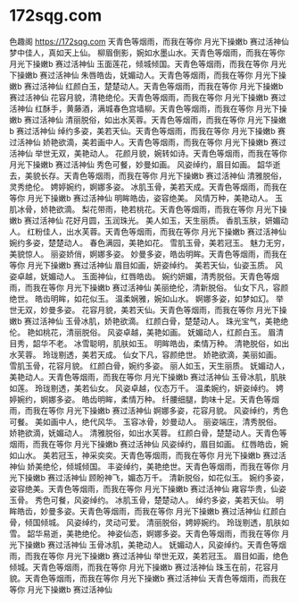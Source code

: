 # 172sqg.com

色趣阁 https://172sqg.com
天青色等烟雨，而我在等你  月光下操嫩b  赛过活神仙
梦中佳人，真如天上仙。
柳眉倒影，婉如水墨山水。天青色等烟雨，而我在等你  月光下操嫩b  赛过活神仙
玉面莲花，倾城倾国。天青色等烟雨，而我在等你  月光下操嫩b  赛过活神仙
朱唇皓齿，妩媚动人。天青色等烟雨，而我在等你  月光下操嫩b  赛过活神仙
红颜白玉，楚楚动人。天青色等烟雨，而我在等你  月光下操嫩b  赛过活神仙
花容月貌，清艳绝伦。天青色等烟雨，而我在等你  月光下操嫩b  赛过活神仙
红酥手，黄藤酒，满城春色宫墙柳。天青色等烟雨，而我在等你  月光下操嫩b  赛过活神仙
清丽脱俗，如出水芙蓉。天青色等烟雨，而我在等你  月光下操嫩b  赛过活神仙
绰约多姿，美若天仙。天青色等烟雨，而我在等你  月光下操嫩b  赛过活神仙
娇艳欲滴，美若画中人。天青色等烟雨，而我在等你  月光下操嫩b  赛过活神仙
举世无双，美艳动人。
花颜月貌，婉转如诗。天青色等烟雨，而我在等你  月光下操嫩b  赛过活神仙
秀色可餐，妙曼如画。
风姿绰约，眉目如画。
韶华逝去，美貌长存。天青色等烟雨，而我在等你  月光下操嫩b  赛过活神仙
清雅脱俗，灵秀绝伦。
娉婷婉约，婀娜多姿。
冰肌玉骨，美若天成。天青色等烟雨，而我在等你  月光下操嫩b  赛过活神仙
明眸皓齿，姿容绝美。
风情万种，美艳动人。
玉肌冰骨，娇艳欲滴。
梨花带雨，艳若桃花。天青色等烟雨，而我在等你  月光下操嫩b  赛过活神仙
花好月圆，玉润珠光。
美人如玉，天生丽质。
香肌玉肤，妍媚动人。
红粉佳人，出水芙蓉。天青色等烟雨，而我在等你  月光下操嫩b  赛过活神仙
婉约多姿，楚楚动人。
春色满园，美艳如花。
雪肌玉骨，美若冠玉。
魅力无穷，美貌惊人。
丽姿娇俏，婀娜多姿。
妙曼多姿，皓齿明眸。天青色等烟雨，而我在等你  月光下操嫩b  赛过活神仙
眉目如画，妍姿绰约。
美若天仙，仙姿玉质。
风姿卓越，妩媚动人。
玉面神仙，红唇皓齿。
婉约妍媚，清秀脱俗。天青色等烟雨，而我在等你  月光下操嫩b  赛过活神仙
美丽绝伦，清新脱俗。
仙女下凡，容颜绝世。
皓齿明眸，如花似玉。
温柔娴雅，婉如山水。
婀娜多姿，如梦如幻。
举世无双，妙曼多姿。
花容月貌，美若天仙。天青色等烟雨，而我在等你  月光下操嫩b  赛过活神仙
玉骨冰肌，娇艳欲滴。
红颜白骨，楚楚动人。
珠光宝气，美艳绝伦。
艳如桃花，清丽脱俗。
风姿卓越，美艳如画。
妩媚动人，红颜白玉。
眉清目秀，韶华不老。
冰雪聪明，肌肤如玉。
明眸皓齿，柔情万种。
清艳脱俗，如出水芙蓉。
玲珑剔透，美若天成。
仙女下凡，容颜绝世。
娇艳欲滴，美丽如画。
雪肌玉骨，花容月貌。
红颜白骨，婉约多姿。
丽人如玉，天生丽质。
妩媚动人，美艳动人。天青色等烟雨，而我在等你  月光下操嫩b  赛过活神仙
玉骨冰肌，肌肤如莲。
玲珑剔透，美若仙女。
风姿卓越，仪态万千。
温柔婉约，妍姿绰约。
娉婷婉约，婀娜多姿。
皓齿明眸，柔情万种。
纤腰细腿，韵味十足。天青色等烟雨，而我在等你  月光下操嫩b  赛过活神仙
婀娜多姿，花容月貌。
风姿绰约，秀色可餐。
美如画中人，绝代风华。
玉容冰骨，妙曼动人。
丽姿端庄，清秀脱俗。
娇艳欲滴，妩媚动人。
清雅脱俗，如出水芙蓉。
红颜白骨，楚楚动人。天青色等烟雨，而我在等你  月光下操嫩b  赛过活神仙
风姿绰约，眉目如画。
红唇皓齿，婉如山水。
美若冠玉，神采奕奕。天青色等烟雨，而我在等你  月光下操嫩b  赛过活神仙
娇美绝伦，倾城倾国。
丰姿绰约，美艳绝世。天青色等烟雨，而我在等你  月光下操嫩b  赛过活神仙
顾盼神飞，媚态万千。
清新脱俗，如花似玉。
婉约多姿，姿容绝美。天青色等烟雨，而我在等你  月光下操嫩b  赛过活神仙
雍容华贵，仙姿玉骨。
秀色可餐，风姿绰约。
冰肌玉骨，楚楚动人。
绰约多姿，美若天仙。
明眸皓齿，妙曼多姿。天青色等烟雨，而我在等你  月光下操嫩b  赛过活神仙
红颜白骨，倾国倾城。
风姿绰约，灵动可爱。
清丽脱俗，娉婷婉约。
玲珑剔透，肌肤如雪。
韶华易逝，美艳绝伦。
神姿仙态，婀娜多姿。天青色等烟雨，而我在等你  月光下操嫩b  赛过活神仙
玉骨冰肌，美艳动人。
妩媚动人，风姿绰约。天青色等烟雨，而我在等你  月光下操嫩b  赛过活神仙
举世无双，美若冠玉。
眉目如画，绝色倾城。天青色等烟雨，而我在等你  月光下操嫩b  赛过活神仙
珠玉在前，花容月貌。天青色等烟雨，而我在等你  月光下操嫩b  赛过活神仙
天青色等烟雨，而我在等你  月光下操嫩b  赛过活神仙
